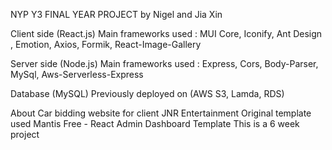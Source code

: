 NYP Y3 FINAL YEAR PROJECT by Nigel and Jia Xin

Client side (React.js)
Main frameworks used : MUI Core, Iconify, Ant Design , Emotion, Axios, Formik, React-Image-Gallery

Server side (Node.js)
Main frameworks used : Express, Cors, Body-Parser, MySql, Aws-Serverless-Express

Database (MySQL)
Previously deployed on (AWS S3, Lamda, RDS)

About
Car bidding website for client JNR Entertainment
Original template used Mantis Free - React Admin Dashboard Template
This is a 6 week project
